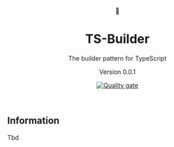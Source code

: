 <div align="center">
  👷
</div>
<h1 align="center">
    TS-Builder
</h1>

<p align="center">
   The builder pattern for TypeScript
</p>

<p align="center">
   Version 0.0.1
</p>

<p align="center">
    <a href="https://sonarcloud.io/summary/new_code?id=OpenFoxes_ts-builder"><img src="https://sonarcloud.io/api/project_badges/quality_gate?project=OpenFoxes_ts-builder" alt="Quality gate" /></a>
</p>

<br />

## Information

Tbd